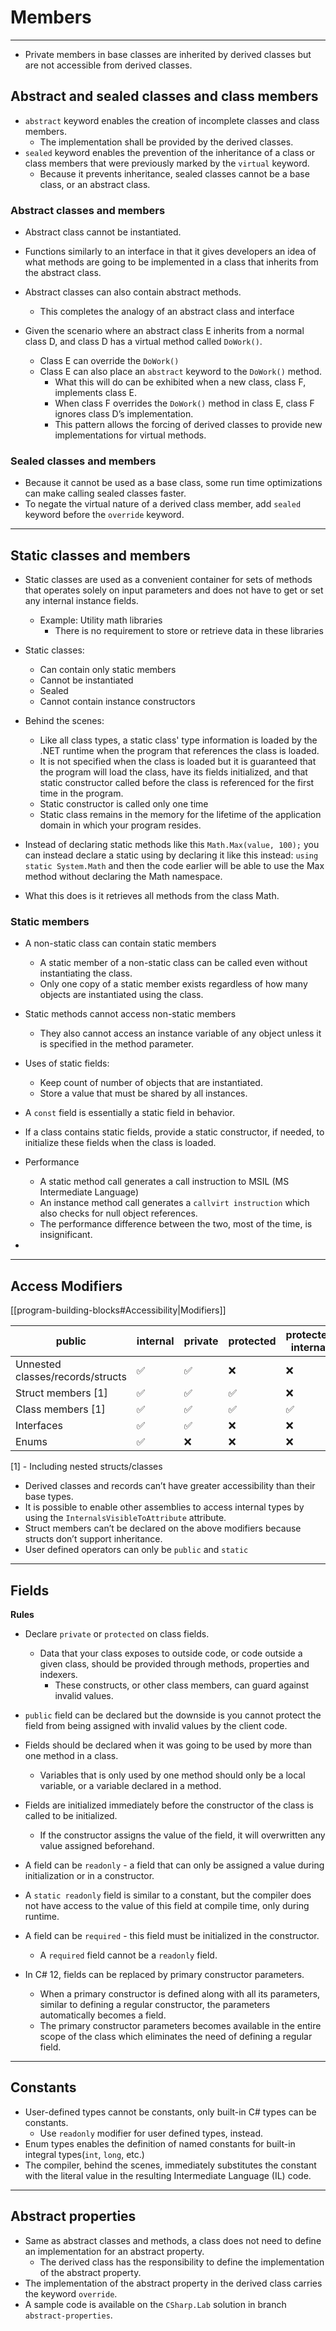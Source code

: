 # Members

---

- Private members in base classes are inherited by derived classes but are not accessible from derived classes.

## Abstract and sealed classes and class members

- `abstract` keyword enables the creation of incomplete classes and class members.
    - The implementation shall be provided by the derived classes.
- `sealed` keyword enables the prevention of the inheritance of a class or class members that were previously marked by the `virtual` keyword.
    - Because it prevents inheritance, sealed classes cannot be a base class, or an abstract class.

### Abstract classes and members

- Abstract class cannot be instantiated.
- Functions similarly to an interface in that it gives developers an idea of what methods are going to be implemented in a class that inherits from the abstract class.

- Abstract classes can also contain abstract methods.
    - This completes the analogy of an abstract class and interface

- Given the scenario where an abstract class E inherits from a normal class D, and class D has a virtual method called `DoWork()`.
    - Class E can override the `DoWork()`
    - Class E can also place an `abstract` keyword to the `DoWork()` method.
        - What this will do can be exhibited when a new class, class F, implements class E.
        - When class F overrides the `DoWork()` method in class E, class F ignores class D’s implementation.
        - This pattern allows the forcing of derived classes to provide new implementations for virtual methods.

### Sealed classes and members

- Because it cannot be used as a base class, some run time optimizations can make calling sealed classes faster.
- To negate the virtual nature of a derived class member, add `sealed` keyword before the `override` keyword.

---

## Static classes and members

- Static classes are used as a convenient container for sets of methods that operates solely on input parameters and does not have to get or set any internal instance fields.
    - Example: Utility math libraries
        - There is no requirement to store or retrieve data in these libraries

- Static classes:
    - Can contain only static members
    - Cannot be instantiated
    - Sealed
    - Cannot contain instance constructors

- Behind the scenes:
    - Like all class types, a static class' type information is loaded by the .NET runtime when the program that references the class is loaded.
    - It is not specified when the class is loaded but it is guaranteed that the program will load the class, have its fields initialized, and that static constructor called before the class is referenced for the first time in the program.
    - Static constructor is called only one time
    - Static class remains in the memory for the lifetime of the application domain in which your program resides.

- Instead of declaring static methods like this `Math.Max(value, 100);` you can instead declare a static using by declaring it like this instead: `using static System.Math` and then the code earlier will be able to use the Max method without declaring the Math namespace.
- What this does is it retrieves all methods from the class Math.

### Static members

- A non-static class can contain static members
    - A static member of a non-static class can be called even without instantiating the class.
    - Only one copy of a static member exists regardless of how many objects are instantiated using the class.

- Static methods cannot access non-static members
    - They also cannot access an instance variable of any object unless it is specified in the method parameter.

- Uses of static fields:
    - Keep count of number of objects that are instantiated.
    - Store a value that must be shared by all instances.

- A `const` field is essentially a static field in behavior.
- If a class contains static fields, provide a static constructor, if needed, to initialize these fields when the class is loaded.

- Performance
    - A static method call generates a call instruction to MSIL (MS Intermediate Language)
    - An instance method call generates a `callvirt instruction` which also checks for null object references.
    - The performance difference between the two, most of the time, is insignificant.

- 

---

## Access Modifiers

[[program-building-blocks#Accessibility|Modifiers]]

| public                           | internal | private | protected | protected internal | private protected | Default |          |
| -------------------------------- | -------- | ------- | --------- | ------------------ | ----------------- | ------- | -------- |
| Unnested classes/records/structs | ✅        | ✅       | ❌         | ❌                  | ❌                 | ❌       |          |
| Struct members [1]               | ✅        | ✅       | ✅         | ❌                  | ❌                 | ❌       | private  |
| Class members [1]                | ✅        | ✅       | ✅         | ✅                  | ✅                 | ✅       | private  |
| Interfaces                       | ✅        | ✅       | ❌         | ❌                  | ❌                 | ❌       | internal |
| Enums                            | ✅        | ❌       | ❌         | ❌                  | ❌                 | ❌       |          |

[1] - Including nested structs/classes

- Derived classes and records can’t have greater accessibility than their base types.
- It is possible to enable other assemblies to access internal types by using the `InternalsVisibleToAttribute` attribute.
- Struct members can’t be declared on the above modifiers because structs don’t support inheritance.
- User defined operators can only be `public` and `static`
    

---

## Fields

**Rules**

- Declare `private` or `protected` on class fields.
    - Data that your class exposes to outside code, or code outside a given class, should be provided through methods, properties and indexers.
        - These constructs, or other class members, can guard against invalid values.

- `public` field can be declared but the downside is you cannot protect the field from being assigned with invalid values by the client code.    
- Fields should be declared when it was going to be used by more than one method in a class.
    - Variables that is only used by one method should only be a local variable, or a variable declared in a method.

- Fields are initialized immediately before the constructor of the class is called to be initialized.    
    - If the constructor assigns the value of the field, it will overwritten any value assigned beforehand.

- A field can be `readonly` - a field that can only be assigned a value during initialization or in a constructor.
- A `static readonly` field is similar to a constant, but the compiler does not have access to the value of this field at compile time, only during runtime.
- A field can be `required` - this field must be initialized in the constructor.
    - A `required` field cannot be a `readonly` field.

- In C# 12, fields can be replaced by primary constructor parameters.
    - When a primary constructor is defined along with all its parameters, similar to defining a regular constructor, the parameters automatically becomes a field.
    - The primary constructor parameters becomes available in the entire scope of the class which eliminates the need of defining a regular field.

---

## Constants

- User-defined types cannot be constants, only built-in C# types can be constants.
    - Use `readonly` modifier for user defined types, instead.
- Enum types enables the definition of named constants for built-in integral types(`int`, `long`, etc.)
- The compiler, behind the scenes, immediately substitutes the constant with the literal value in the resulting Intermediate Language (IL) code.

---

## Abstract properties

- Same as abstract classes and methods, a class does not need to define an implementation for an abstract property.
    - The derived class has the responsibility to define the implementation of the abstract property.
- The implementation of the abstract property in the derived class carries the keyword `override`.
- A sample code is available on the `CSharp.Lab` solution in branch `abstract-properties`.
